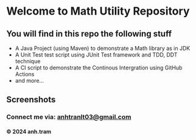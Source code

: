 # Welcome to Math Utility Repository

## You will find in this repo the following stuff

* A Java Project (using Maven) to demonstrate a Math library as in JDK
* A Unit Test test script using JUnit Test framework and TDD, DDT technique
* A CI script to demonstrate the Continous Intergration using GitHub Actions
* and more...

## Screenshots

### Connect me via: anhtranlt03@gmail.com

#### &#169; 2024 anh.tram